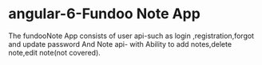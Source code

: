 # angular-6-Fundoo Note App
The fundooNote App consists of user api-such as login ,registration,forgot and update password And Note api-
with Ability to add notes,delete note,edit note(not covered).

